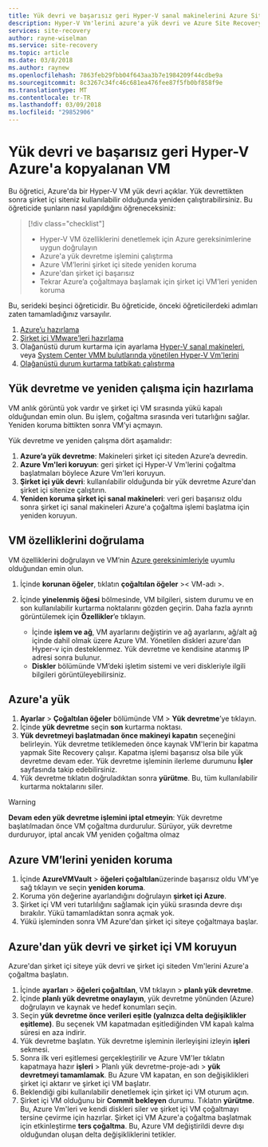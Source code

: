 ```yaml
---
title: Yük devri ve başarısız geri Hyper-V sanal makinelerini Azure Site Recovery ile çoğaltılan | Microsoft Docs
description: Hyper-V Vm'lerini azure'a yük devri ve Azure Site Recovery ile şirket içi siteye geri başarısız hakkında bilgi edinin
services: site-recovery
author: rayne-wiselman
ms.service: site-recovery
ms.topic: article
ms.date: 03/8/2018
ms.author: raynew
ms.openlocfilehash: 7863feb29fbb04f643aa3b7e1984209f44cdbe9a
ms.sourcegitcommit: 8c3267c34fc46c681ea476fee87f5fb0bf858f9e
ms.translationtype: MT
ms.contentlocale: tr-TR
ms.lasthandoff: 03/09/2018
ms.locfileid: "29852906"
---
```

# <a name="fail-over-and-fail-back-hyper-v-vms-replicated-to-azure"></a>Yük devri ve başarısız geri Hyper-V Azure'a kopyalanan VM

Bu öğretici, Azure'da bir Hyper-V VM yük devri açıklar. Yük devrettikten sonra şirket içi siteniz kullanılabilir olduğunda yeniden çalıştırabilirsiniz. Bu öğreticide şunların nasıl yapıldığını öğreneceksiniz:

> [!div class="checklist"]
> * Hyper-V VM özelliklerini denetlemek için Azure gereksinimlerine uygun doğrulayın
> * Azure'a yük devretme işlemini çalıştırma
> * Azure VM’lerini şirket içi sitede yeniden koruma
> * Azure'dan şirket içi başarısız
> * Tekrar Azure’a çoğaltmaya başlamak için şirket içi VM’leri yeniden koruma

Bu, serideki beşinci öğreticidir. Bu öğreticide, önceki öğreticilerdeki adımları zaten tamamladığınız varsayılır.

1. [Azure’u hazırlama](tutorial-prepare-azure.md)
2. [Şirket içi VMware’leri hazırlama](tutorial-prepare-on-premises-hyper-v.md)
3. Olağanüstü durum kurtarma için ayarlama [Hyper-V sanal makineleri](tutorial-hyper-v-to-azure.md), veya [System Center VMM bulutlarında yönetilen Hyper-V Vm'lerini](tutorial-hyper-v-vmm-to-azure.md)
4. [Olağanüstü durum kurtarma tatbikatı çalıştırma](tutorial-dr-drill-azure.md)

## <a name="prepare-for-failover-and-failback"></a>Yük devretme ve yeniden çalışma için hazırlama

VM anlık görüntü yok vardır ve şirket içi VM sırasında yükü kapalı olduğundan emin olun. Bu işlem, çoğaltma sırasında veri tutarlığını sağlar. Yeniden koruma bittikten sonra VM’yi açmayın. 

Yük devretme ve yeniden çalışma dört aşamalıdır:

1. **Azure’a yük devretme**: Makineleri şirket içi siteden Azure’a devredin.
2. **Azure Vm'leri koruyun**: geri şirket içi Hyper-V Vm'lerini çoğaltma başlatmaları böylece Azure Vm'leri koruyun.
3. **Şirket içi yük devri**: kullanılabilir olduğunda bir yük devretme Azure'dan şirket içi sitenize çalıştırın.
4. **Yeniden koruma şirket içi sanal makineleri**: veri geri başarısız oldu sonra şirket içi sanal makineleri Azure'a çoğaltma işlemi başlatma için yeniden koruyun.

## <a name="verify-vm-properties"></a>VM özelliklerini doğrulama

VM özelliklerini doğrulayın ve VM’nin [Azure gereksinimleriyle](hyper-v-azure-support-matrix.md#replicated-vms) uyumlu olduğundan emin olun.

1. İçinde **korunan öğeler**, tıklatın **çoğaltılan öğeler** >< VM-adı >.

2. İçinde **yinelenmiş öğesi** bölmesinde, VM bilgileri, sistem durumu ve en son kullanılabilir kurtarma noktalarını gözden geçirin. Daha fazla ayrıntı görüntülemek için **Özellikler**’e tıklayın.
     - İçinde **işlem ve ağ**, VM ayarlarını değiştirin ve ağ ayarlarını, ağ/alt ağ içinde dahil olmak üzere Azure VM. Yönetilen diskleri azure'dan Hyper-v için desteklenmez.
   Yük devretme ve kendisine atanmış IP adresi sonra bulunur.
    - **Diskler** bölümünde VM’deki işletim sistemi ve veri diskleriyle ilgili bilgileri görüntüleyebilirsiniz.

## <a name="fail-over-to-azure"></a>Azure'a yük

1. **Ayarlar** > **Çoğaltılan öğeler** bölümünde VM > **Yük devretme**’ye tıklayın.
2. İçinde **yük devretme** seçin **son** kurtarma noktası. 
3. **Yük devretmeyi başlatmadan önce makineyi kapatın** seçeneğini belirleyin. Yük devretme tetiklemeden önce kaynak VM'lerin bir kapatma yapmak Site Recovery çalışır. Kapatma işlemi başarısız olsa bile yük devretme devam eder. Yük devretme işleminin ilerleme durumunu **İşler** sayfasında takip edebilirsiniz.
4. Yük devretme tıklatın doğruladıktan sonra **yürütme**. Bu, tüm kullanılabilir kurtarma noktalarını siler.

> [!WARNING]
> **Devam eden yük devretme işlemini iptal etmeyin**: Yük devretme başlatılmadan önce VM çoğaltma durdurulur. Sürüyor, yük devretme durduruyor, iptal ancak VM yeniden çoğaltma olmaz

## <a name="reprotect-azure-vms"></a>Azure VM’lerini yeniden koruma

1. İçinde **AzureVMVault** > **öğeleri çoğaltılan**üzerinde başarısız oldu VM'ye sağ tıklayın ve seçin **yeniden koruma**.
2. Koruma yön değerine ayarlandığını doğrulayın **şirket içi Azure**.
3. Şirket içi VM veri tutarlılığını sağlamak için yükü sırasında devre dışı bırakılır. Yükü tamamladıktan sonra açmak yok.
4. Yükü işleminden sonra VM Azure'dan şirket içi siteye çoğaltmaya başlar.



## <a name="fail-over-from-azure-and-reprotect-the-on-premises-vm"></a>Azure'dan yük devri ve şirket içi VM koruyun

Azure'dan şirket içi siteye yük devri ve şirket içi siteden Vm'lerini Azure'a çoğaltma başlatın.

1. İçinde **ayarları** > **öğeleri çoğaltılan**, VM tıklayın > **planlı yük devretme**.
2. İçinde **planlı yük devretme onaylayın**, yük devretme yönünden (Azure) doğrulayın ve kaynak ve hedef konumları seçin.
3. Seçin **yük devretme önce verileri eşitle (yalnızca delta değişiklikler eşitleme)**. Bu seçenek VM kapatmadan eşitlediğinden VM kapalı kalma süresi en aza indirir.
4. Yük devretme başlatın. Yük devretme işleminin ilerleyişini izleyin **işleri** sekmesi.
5. Sonra ilk veri eşitlemesi gerçekleştirilir ve Azure VM'ler tıklatın kapatmaya hazır **işleri** > Planlı yük devretme-proje-adı > **yük devretmeyi tamamlamak**. Bu Azure VM kapatan, en son değişiklikleri şirket içi aktarır ve şirket içi VM başlatır.
6. Beklendiği gibi kullanılabilir denetlemek için şirket içi VM oturum açın.
7. Şirket içi VM olduğunu bir **Commit bekleyen** durumu. Tıklatın **yürütme**. Bu, Azure Vm'leri ve kendi diskleri siler ve şirket içi VM çoğaltmayı tersine çevirme için hazırlar.
Şirket içi VM Azure'a çoğaltma başlatmak için etkinleştirme **ters çoğaltma**. Bu, Azure VM değiştirildi devre dışı olduğundan oluşan delta değişikliklerini tetikler.  
